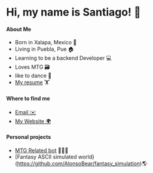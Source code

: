 # Hi, my name is Santiago! 👋

#### About Me

- Born in Xalapa, Mexico 🏴󠁧󠁢󠁳󠁣󠁴󠁿
- Living in Puebla, Pue 🏠
- Learning to be a backend Developer 💻
- Loves MTG 🗃️
- like to dance 🕺
- [My resume](https://santiagotorres.online/curriculum) 🏋️

#### Where to find me

- [Email ✉️](mailto:work@santiagotorres.online)
- [My Website 🌍](https://santiagotorres.online)

#### Personal projects

- [MTG Related bot](https://github.com/santiagoziel/MTGLandCalculator) 🧙🏼‍♂️ 
- [Fantasy ASCII simulated world}(https://github.com/AlonsoBear/fantasy_simulation)🌎
